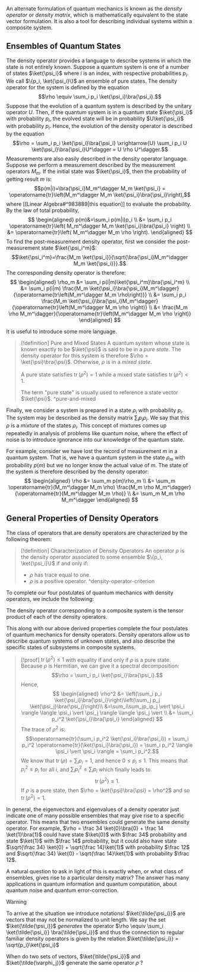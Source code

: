An alternate formulation of quantum mechanics is known as the *density operator* or *density matrix*, which is mathematically equivalent to the state vector formulation. It is also a tool for describing individual systems within a composite system.

## Ensembles of Quantum States

The density operator provides a language to describe systems in which the state is not entirely known. Suppose a quantum system is one of a number of states $\ket{\psi_i}$ where $i$ is an index, with respective probabilities $p_i$. We call $\{p_i, \ket{\psi_i}\}$ an ensemble of pure states. The density operator for the system is defined by the equation $$\rho \equiv \sum_i p_i \ket{\psi_i}\bra{\psi_i}.$$
Suppose that the evolution of a quantum system is described by the unitary operator $U$. Then, if the quantum system is in a quantum state $\ket{\psi_i}$ with probability $p_i$, the evolved state will be in probability $U\ket{\psi_i}$ with probability $p_i$. Hence, the evolution of the density operator is described by the equation $$\rho = \sum_i p_i \ket{\psi_i}\bra{\psi_i} \xrightarrow{U} \sum_i p_i U \ket{\psi_i}\bra{\psi_i}U^\dagger = U \rho U^\dagger.$$
Measurements are also easily described in the density operator language. Suppose we perform a measurement described by the measurement operators $M_m$. If the initial state was $\ket{\psi_i}$, then the probability of getting result $m$ is: $$p(m|i)=\bra{\psi_i}M_m^\dagger M_m \ket{\psi_i} = \operatorname{tr}\left(M_m^\dagger M_m \ket{\psi_i}\bra{\psi_i}\right),$$ where [[Linear Algebra#^983889|this equation]] to evaluate the probability. By the law of total probability, 
$$
\begin{aligned}
p(m)&=\sum_i p(m|i)p_i \\
&= \sum_i p_i \operatorname{tr}\left( M_m^\dagger M_m \ket{\psi_i}\bra{\psi_i} \right) \\
&= \operatorname{tr}\left( M_m^\dagger M_m \rho \right).
\end{aligned}
$$
To find the post-measurement density operator, first we consider the post-measurement state $\ket{\psi_i^m}$:
$$\ket{\psi_i^m}=\frac{M_m \ket{\psi_i}}{\sqrt{\bra{\psi_i}M_m^\dagger M_m \ket{\psi_i}}}.$$ The corresponding density operator is therefore:
$$
\begin{aligned}
\rho_m &= \sum_i p(i|m)\ket{\psi_i^m}\bra{\psi_i^m} \\
&= \sum_i p(i|m) \frac{M_m \ket{\psi_i}\bra{\psi_i}M_m^\dagger}{\operatorname{tr\left(M_m^\dagger M_m \rho\right)}} \\
&= \sum_i p_i \frac{M_m \ket{\psi_i}\bra{\psi_i}M_m^\dagger}{\operatorname{tr}\left(M_m^\dagger M_m \rho \right)} \\
&= \frac{M_m \rho M_m^\dagger}{\operatorname{tr}\left(M_m^\dagger M_m \rho \right)}
\end{aligned}
$$

It is useful to introduce some more language.

>[!definition] Pure and Mixed States
>A quantum system whose state is known exactly to be $\ket{\psi}$ is said to be in a *pure state*. The density operator for this system is therefore $\rho = \ket{\psi}\bra{\psi}$. Otherwise, $\rho$ is in a *mixed state*. 
>
>A pure state satisfies $\operatorname{tr}(\rho^2)=1$ while a mixed state satisfies $\operatorname{tr}(\rho^2) < 1$. 
>
>The term "pure state" is usually used to reference a state vector $\ket{\psi}$.
>^pure-and-mixed

Finally, we consider a system is prepared in a state $\rho_i$ with probability $p_i$. The system may be described as the density matrix $\sum_i p_i \rho_i$.  We say that this $\rho$ is a *mixture* of the states $\rho_i$. This concept of mixtures comes up repeatedly in analysis of problems like quantum noise, where the effect of noise is to introduce ignorance into our knowledge of the quantum state.

For example, consider we have lost the record of measurement $m$ in a quantum system. That is, we have a quantum system in the state $\rho_m$ with probability $p(m)$ but we no longer know the actual value of $m$. The state of the system is therefore described by the density operator:
$$
\begin{aligned}
\rho &= \sum_m p(m)\rho_m \\
&= \sum_m \operatorname{tr}(M_m^\dagger M_m \rho) \frac{M_m \rho M_m^\dagger}{\operatorname{tr}(M_m^\dagger M_m \rho)} \\
&= \sum_m M_m \rho M_m^\dagger
\end{aligned}
$$

## General Properties of Density Operators


The class of operators that are density operators are characterized by the following theorem:

>[!definition] Characterization of Density Operators
>An operator $\rho$ is the density operator associated to some ensemble $\{p_i, \ket{\psi_i}\}$ if and only if:
>- $\rho$ has trace equal to one.
>- $\rho$ is a positive operator.
>^density-operator-criterion

To complete our four postulates of quantum mechanics with density operators, we include the following:

The density operator corresponding to a composite system is the tensor product of each of the density operators. 

This along with our above derived properties complete the four postulates of quantum mechanics for density operators. Density operators allow us to describe quantum systems of unknown states, and also describe the specific states of subsystems in composite systems.

>[!proof] $\operatorname{tr}(\rho^2) \leq 1$ with equality if and only if $\rho$ is a pure state.
>Because $\rho$ is Hermitian, we can give it a spectral decomposition: $$\rho = \sum_i p_i \ket{\psi_i}\bra{\psi_i}.$$
>Hence, 
>$$
>\begin{aligned}
>\rho^2 &= \left(\sum_i p_i \ket{\psi_i}\bra{\psi_i}\right)\left(\sum_j p_j \ket{\psi_j}\bra{\psi_j}\right)\\
>&=\sum_i\sum_jp_ip_j \vert \psi_i \rangle \langle \psi_i \vert \psi_j \rangle \langle \psi_j \vert \\
>&= \sum_i p_i^2 \ket{\psi_i}\bra{\psi_i}
>\end{aligned}
>$$
>The trace of $\rho^2$ is: $$\operatorname{tr}(\sum_i p_i^2 \ket{\psi_i}\bra{\psi_i}) = \sum_i p_i^2 \operatorname{tr}(\ket{\psi_i}\bra{\psi_i}) = \sum_i p_i^2 \langle \psi_i \vert \psi_i \rangle = \sum_i p_i^2.$$ We know that $\operatorname{tr}(\rho) = \sum_i p_i = 1$, and hence $0 \leq p_i \leq 1$. This means that $p_i^2 \leq p_i$ for all $i$, and $\sum_i p_i^2 \leq \sum_i p_i$ which finally leads to $$\operatorname{tr}(\rho^2) \leq 1.$$ If $\rho$ is a pure state, then $\rho = \ket{\psi}\bra{\psi} = \rho^2$ and so $\operatorname{tr}(\rho^2)=1$.

In general, the eigenvectors and eigenvalues of a density operator just indicate one of many possible ensembles that may give rise to a specific operator. This means that two ensembles could generate the same density operator. For example, $\rho = \frac 34 \ket{0}\bra{0} + \frac 14 \ket{1}\bra{1}$ could have state $\ket{0}$ with $\frac 34$ probability and state $\ket{1}$ with $\frac 14$ probability, but it could also have state $\sqrt{\frac 34} \ket{0} + \sqrt{\frac 14}\ket{1}$ with probability $\frac 12$ and $\sqrt{\frac 34} \ket{0} - \sqrt{\frac 14}\ket{1}$ with probability $\frac 12$.

A natural question to ask in light of this is exactly when, or what class of ensembles, gives rise to a particular density matrix? The answer has many applications in quantum information and quantum computation, about quantum noise and quantum error-correction. 

> [!warning]
> To arrive at the situation we introduce notations! $\ket{\tilde{\psi_i}}$ are vectors that may not be normalized to unit length. We say the set $\ket{\tilde{\psi_i}}$ *generates* the operator $\rho \equiv \sum_i \ket{\tilde{\psi_i}} \bra{\tilde{\psi_i}}$ and thus the connection to regular familiar density operators is given by the relation $\ket{\tilde{\psi_i}} = \sqrt{p_i}\ket{\psi_i}$

When do two sets of vectors, $\ket{\tilde{\psi_i}}$ and $\ket{\tilde{\varphi_j}}$ generate the same operator $\rho$ ?